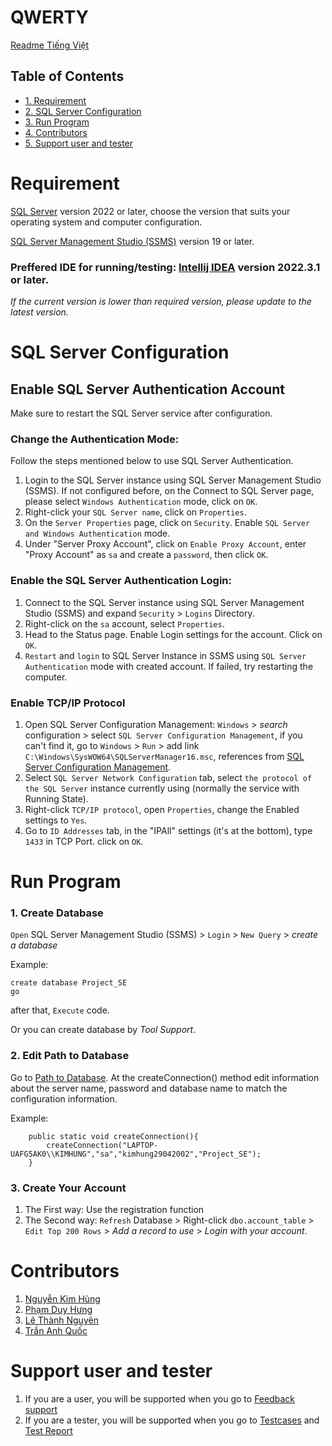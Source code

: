 # QWERTY

[Readme Tiếng Việt](doc\Readme_Vietnamese.md)

## Table of Contents
<!-- TOC -->
* [1. Requirement](#requirement)
* [2. SQL Server Configuration](#sql-server-configuration)
* [3. Run Program](#run-program)
* [4. Contributors](#contributors)
* [5. Support user and tester](#support-user-and-tester)
<!-- TOC -->
# Requirement
[SQL Server](https://www.microsoft.com/en-us/sql-server/sql-server-downloads) version 2022 or later, 
choose the version that suits your operating system and computer configuration.

[SQL Server Management Studio (SSMS)](https://learn.microsoft.com/en-us/sql/ssms/download-sql-server-management-studio-ssms?view=sql-server-ver16) version 19 or later.

### Preffered IDE for running/testing: [Intellij IDEA](https://www.jetbrains.com/idea/download/#section=windows) version 2022.3.1 or later.

*If the current version is lower than required version, please update to the latest version.*

# SQL Server Configuration

## Enable SQL Server Authentication Account

Make sure to restart the SQL Server service after configuration.

### Change the Authentication Mode:

Follow the steps mentioned below to use SQL Server Authentication.

1. Login to the SQL Server instance using SQL Server Management Studio (SSMS). If not configured before, on the Connect to SQL Server page, 
please select `Windows Authentication` mode, click on `OK`.
2. Right-click your `SQL Server name`, click on `Properties`.
3. On the `Server Properties` page, click on `Security`. Enable `SQL Server and Windows Authentication` mode.
4. Under "Server Proxy Account", click on `Enable Proxy Account`, enter "Proxy Account" as `sa` and create a `password`, then click `OK`.

### Enable the SQL Server Authentication Login:

1. Connect to the SQL Server instance using SQL Server Management Studio (SSMS) and expand `Security` > `Logins` Directory.
2. Right-click on the `sa` account, select `Properties`.
3. Head to the Status page. Enable Login settings for the account. Click on `OK`.
4. `Restart` and `login` to SQL Server Instance in SSMS using `SQL Server Authentication` mode with created account. If failed, try restarting the computer.

### Enable TCP/IP Protocol
1. Open SQL Server Configuration Management: `Windows` > *search* configuration > select `SQL Server Configuration Management`, 
if you can't find it, go to `Windows` > `Run` > add link `C:\Windows\SysWOW64\SQLServerManager16.msc`, references from [SQL Server Configuration Management](https://learn.microsoft.com/en-us/sql/relational-databases/sql-server-configuration-manager?view=sql-server-ver16).
2. Select `SQL Server Network Configuration` tab, select `the protocol of the SQL Server` instance currently using (normally the service with Running State).
3. Right-click `TCP/IP protocol`, open `Properties`, change the Enabled settings to `Yes`.
4. Go to `ID Addresses` tab, in the "IPAll" settings (it's at the bottom), type `1433` in TCP Port. click on `OK`.

# Run Program

### 1. Create Database

`Open` SQL Server Management Studio (SSMS) > `Login` > `New Query` > _create a database_

Example:
```
create database Project_SE
go
```
after that, `Execute` code.

Or you can create database by _Tool Support_.

### 2. Edit Path to Database

Go to [Path to Database](src\main\java\components\database\DatabaseConnection.java).
At the createConnection() method edit information about the server name, password and database name to match the configuration information.

Example:
```shell
    public static void createConnection(){
        createConnection("LAPTOP-UAFG5AK0\\KIMHUNG","sa","kimhung29042002","Project_SE");
    }
```

### 3. Create Your Account

1. The First way: Use the registration function
2. The Second way: `Refresh` Database > Right-click `dbo.account_table` > `Edit Top 200 Rows` > _Add a record to use_ > _Login with your account_.

# Contributors

1. [Nguyễn Kim Hùng](https://github.com/NguyenKimHung2002)
2. [Phạm Duy Hưng](https://github.com/lightningdhna)
3. [Lê Thành Nguyên](https://github.com/love123bg)
4. [Trần Anh Quốc](https://github.com/gachu)

# Support user and tester
1. If you are a user, you will be supported when you go to [Feedback support](doc\feedback.md)
2. If you are a tester, you will be supported when you go to [Testcases](doc\testcase.md) and [Test Report](doc\testReport.md)